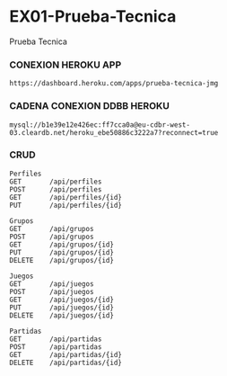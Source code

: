 # EX01-Prueba-Tecnica
Prueba Tecnica

### CONEXION HEROKU APP
```
https://dashboard.heroku.com/apps/prueba-tecnica-jmg
```
### CADENA CONEXION DDBB HEROKU
```
mysql://b1e39e12e426ec:ff7cca0a@eu-cdbr-west-03.cleardb.net/heroku_ebe50886c3222a7?reconnect=true
```
### CRUD 
```
Perfiles
GET       /api/perfiles
POST      /api/perfiles
GET       /api/perfiles/{id}
PUT       /api/perfiles/{id}
```

```
Grupos
GET       /api/grupos
POST      /api/grupos
GET       /api/grupos/{id}
PUT       /api/grupos/{id}
DELETE    /api/grupos/{id}
```
```
Juegos
GET       /api/juegos
POST      /api/juegos
GET       /api/juegos/{id}
PUT       /api/juegos/{id}
DELETE    /api/juegos/{id}
```

```
Partidas
GET       /api/partidas
POST      /api/partidas
GET       /api/partidas/{id}
DELETE    /api/partidas/{id}
```
